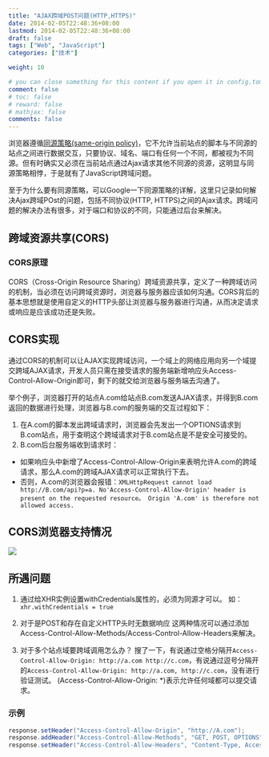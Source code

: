 ```yaml
---
title: "AJAX跨域POST问题(HTTP,HTTPS)"
date: 2014-02-05T22:48:36+08:00
lastmod: 2014-02-05T22:48:36+08:00
draft: false
tags: ["Web", "JavaScript"]
categories: ["技术"]

weight: 10

# you can close something for this content if you open it in config.toml.
comment: false
# toc: false
# reward: false
# mathjax: false
comments: false
---
```

<!-- toc -->
浏览器遵循[同源策略(same-origin policy)](https://en.wikipedia.org/wiki/Same-origin_policy)，它不允许当前站点的脚本与不同源的站点之间进行数据交互，只要协议、域名、端口有任何一个不同，都被视为不同源。但有时确实又必须在当前站点通过Ajax请求其他不同源的资源，这明显与同源策略相悖，于是就有了JavaScript跨域问题。

至于为什么要有同源策略，可以Google一下同源策略的详解，这里只记录如何解决Ajax跨域POst的问题，包括不同协议(HTTP, HTTPS)之间的Ajax请求。跨域问题的解决办法有很多，对于端口和协议的不同，只能通过后台来解决。

## 跨域资源共享(CORS)

### CORS原理
CORS（Cross-Origin Resource Sharing）跨域资源共享，定义了一种跨域访问的机制，当必须在访问跨域资源时，浏览器与服务器应该如何沟通。CORS背后的基本思想就是使用自定义的HTTP头部让浏览器与服务器进行沟通，从而决定请求或响应是应该成功还是失败。
<!-- more -->
## CORS实现
通过CORS的机制可以让AJAX实现跨域访问，一个域上的网络应用向另一个域提交跨域AJAX请求，开发人员只需在接受请求的服务端新增响应头Access-Control-Allow-Origin即可，剩下的就交给浏览器与服务端去沟通了。

举个例子，浏览器打开的站点A.com给站点B.com发送AJAX请求，并得到B.com返回的数据进行处理，浏览器与B.com的服务端的交互过程如下：
1. 在A.com的脚本发出跨域请求时，浏览器会先发出一个OPTIONS请求到B.com站点，用于查明这个跨域请求对于B.com站点是不是安全可接受的。
2. B.com后台服务端收到请求时：
  - 如果响应头中新增了Access-Control-Allow-Origin来表明允许A.com的跨域请求，那么A.com的跨域AJAX请求可以正常执行下去。
  - 否则，A.com的浏览器会报错：`XMLHttpRequest cannot load http://B.com/api?p=a. No'Access-Control-Allow-Origin' header is present on the requested resource。 Origin 'A.com' is therefore not allowed access.`

## CORS浏览器支持情况
![](http://7xnocv.com1.z0.glb.clouddn.com/xmlhttprequest-cros-02.png)

## 所遇问题
1. 通过给XHR实例设置withCredentials属性的，必须为同源才可以。
   如：`xhr.withCredentials = true`

2. 对于是POST和存在自定义HTTP头时无数据响应
   这两种情况可以通过添加Access-Control-Allow-Methods/Access-Control-Allow-Headers来解决。

3. 对于多个站点域要跨域调用怎么办？
   搜了一下，有说通过空格分隔开`Access-Control-Allow-Origin: http://a.com http://c.com`，有说通过逗号分隔开的`Access-Control-Allow-Origin: http://a.com, http://c.com`，没有进行验证测试。
   (Access-Control-Allow-Origin: *)表示允许任何域都可以提交请求。

### 示例
```java
response.setHeader("Access-Control-Allow-Origin", "http://A.com");
response.addHeader("Access-Control-Allow-Methods", "GET, POST, OPTIONS");
response.setHeader("Access-Control-Allow-Headers", "Content-Type, Access-Control-Allow-Headers, Authorization, X-Requested-With");
```
